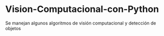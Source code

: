 # Vision-Computacional-con-Python
Se manejan algunos algoritmos de visión computacional y detección de objetos
